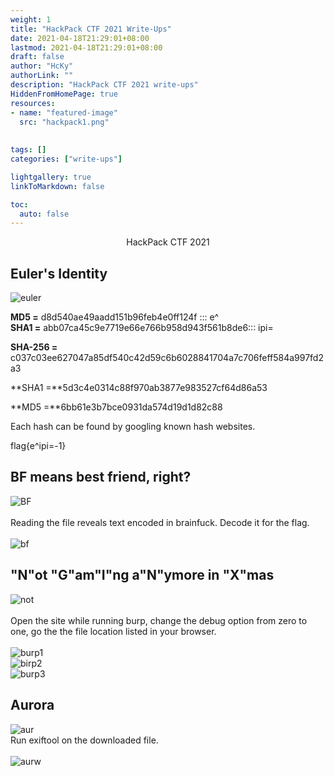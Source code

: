 ```yaml
---
weight: 1
title: "HackPack CTF 2021 Write-Ups"
date: 2021-04-18T21:29:01+08:00
lastmod: 2021-04-18T21:29:01+08:00
draft: false
author: "HcKy"
authorLink: ""
description: "HackPack CTF 2021 write-ups"
HiddenFromHomePage: true
resources:
- name: "featured-image"
  src: "hackpack1.png"
  
  
tags: []
categories: ["write-ups"]

lightgallery: true
linkToMarkdown: false

toc:
  auto: false
---
```


<div style="text-align:center">HackPack CTF 2021</div>

<!--more-->

## Euler's Identity

![euler](euler.png)

**MD5 =** d8d540ae49aadd151b96feb4e0ff124f ::: e^  
**SHA1 =** abb07ca45c9e7719e66e766b958d943f561b8de6::: ipi=  



**SHA-256 =** c037c03ee627047a85df540c42d59c6b6028841704a7c706feff584a997fd2a3  

**SHA1 =**5d3c4e0314c88f970ab3877e983527cf64d86a53  

**MD5 =**6bb61e3b7bce0931da574d19d1d82c88  

Each hash can be found by googling known hash websites. 

flag{e^ipi=-1}  

## BF means best friend, right?

![BF](1BF.png)  
<br>
Reading the file reveals text encoded in brainfuck. Decode it for the flag.  
<br>
![bf](BF.png)  

## "N"ot "G"am"I"ng a"N"ymore in "X"mas 

![not](not.png)  
<br>
Open the site while running burp, change the debug option from zero to one, go the the file location listed in your browser.  
<br>
![burp1](burp1.png)
<br>
![birp2](burp2.png)
<br>
![burp3](burp3.png)  

## Aurora
![aur](1aurora.png)
<br>
Run exiftool on the downloaded file.  
<br>
![aurw](aurora.png)

